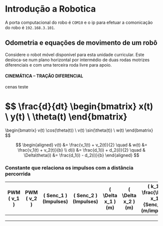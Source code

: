 # Introdução a Robotica

A porta computacional do robo é `COM10` e o ip para efetuar a comonicação do robo é `192.168.3.101`.

## Odometria e equações de movimento de um robô

Considere o robot móvel disponível para esta unidade curricular. Este desloca-se num plano horizontal por intermédio de duas rodas motrizes diferenciais e com uma terceira roda livre para apoio.

#### CINEMÁTICA – TRAÇÃO DIFERENCIAL

cenas teste

$$
\frac{d}{dt}
\begin{bmatrix}
x(t) \\
y(t) \\
\theta(t)
\end{bmatrix}
=
\begin{bmatrix}
v(t) \cos(\theta(t)) \\
v(t) \sin(\theta(t)) \\
w(t)
\end{bmatrix}
$$

$$
\begin{aligned}
v(t) &= \frac{v_1(t) + v_2(t)}{2} \quad & w(t) &= \frac{v_1(t) + v_2(t)}{b} \\
d(i) &= \frac{d_1(i) + d_2(i)}{2} \quad & \Delta\theta(i) &= \frac{d_1(i) - d_2(i)}{b}
\end{aligned}
$$

### Constante que relaciona os impulsos com a distância percorrida

| PWM \( v_1 \) | PWM \( v_2 \) | \( Senc_1 \) (Impulses) | \( Senc_2 \) (Impulses) | \( \Delta x_1 \) (m) | \( \Delta x_2 \) (m) | \( k_1 = \frac{\Delta x_1}{Senc_1} \) (m/impulse) | \( k_2 = \frac{\Delta x_2}{Senc_2} \) (m/impulse) |
| ------------- | ------------- | ----------------------- | ----------------------- | -------------------- | -------------------- | ------------------------------------------------- | ------------------------------------------------- |
|               |               |                         |                         |                      |                      |                                                   |                                                   |
|               |               |                         |                         |                      |                      |                                                   |                                                   |
|               |               |                         |                         |                      |                      |                                                   |                                                   |

###
